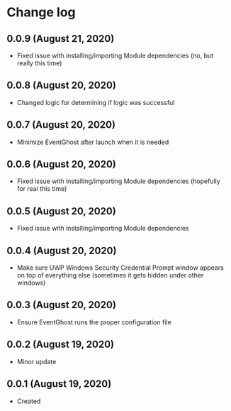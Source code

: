 # Change log

## 0.0.9 (August 21, 2020)

- Fixed issue with installing/importing Module dependencies (no, but really this time)

## 0.0.8 (August 20, 2020)

- Changed logic for determining if logic was successful

## 0.0.7 (August 20, 2020)

- Minimize EventGhost after launch when it is needed

## 0.0.6 (August 20, 2020)

- Fixed issue with installing/importing Module dependencies (hopefully for real this time)

## 0.0.5 (August 20, 2020)

- Fixed issue with installing/importing Module dependencies

## 0.0.4 (August 20, 2020)

- Make sure UWP Windows Security Credential Prompt window appears on top of everything else (sometimes it gets hidden under other windows)

## 0.0.3 (August 20, 2020)

- Ensure EventGhost runs the proper configuration file

## 0.0.2 (August 19, 2020)

- Minor update

## 0.0.1 (August 19, 2020)

- Created

